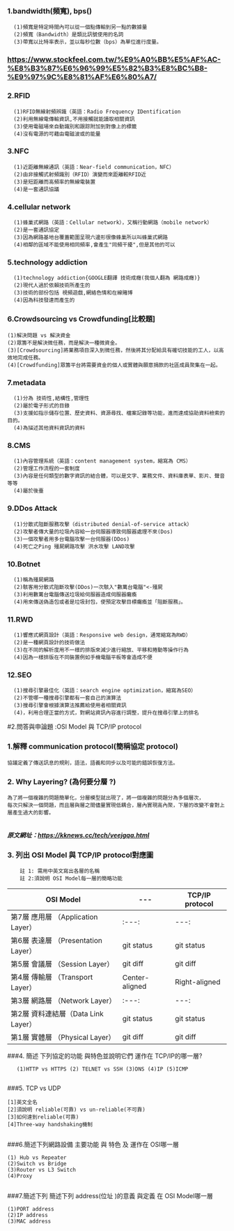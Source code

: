 

### 1.bandwidth(頻寬), bps()
```
  (1)頻寬是特定時間內可以從一個點傳輸到另一點的數據量
  (2)頻寬（Bandwidth）是類比訊號使用的名詞
  (3)帶寬以比特率表示，並以每秒位數（bps）為單位進行度量。

```
### https://www.stockfeel.com.tw/%E9%A0%BB%E5%AF%AC-%E8%B3%87%E6%96%99%E5%82%B3%E8%BC%B8-%E9%97%9C%E8%81%AF%E6%80%A7/

### 2.RFID
```
  (1)RFID無線射頻辨識（英語：Radio Frequency IDentification
  (2)利用無線電傳輸資訊,不用接觸就能讀取相關資訊
  (3)使用電磁場來自動識別和跟踪附加到對像上的標籤
  (4)沒有電源的可藉由電磁波或的能量
```
### 3.NFC
```
  (1)近距離無線通訊（英語：Near-field communication，NFC）
  (2)由非接觸式射頻識別（RFID）演變而來距離較RFID近
  (3)是短距離而高頻率的無線電裝置
  (4)是一套通訊協議
```
### 4.cellular network
```
  (1)蜂巢式網路（英語：Cellular network），又稱行動網路（mobile network） 
  (2)是一套通訊協定
  (3)因為網路基地台覆蓋範圍呈現六邊形很像蜂巢所以叫蜂巢式網路
  (4)相鄰的區域不能使用相同頻率,會產生"同頻干擾",但是其他的可以
  ```
### 5.technology addiction
```
  (1)technology addiction{GOOGLE翻譯 技術成癮(我個人翻為 網路成癮)}
  (2)現代人過於依賴技術所產生的
  (3)技術的部份包括 視頻遊戲,網絡色情和在線賭博
  (4)因為科技發達而產生的
  ```
### 6.Crowdsourcing vs Crowdfunding[比較題]
  ```
  (1)解決問題 vs 解決資金
  (2)眾籌不是解決微任務，而是解決一種微資金。
  (3)[Crowdsourcing]將業務項目深入到微任務，然後將其分配給具有確切技能的工人，以高效地完成任務。
  (4)[Crowdfunding]眾籌平台將需要資金的個人或實體與願意捐款的社區成員聚集在一起。
```

### 7.metadata
```
  (1)分為 技術性,結構性,管理性
  (2)屬於電子形式的目錄
  (3)支援如指示儲存位置、歷史資料、資源尋找、檔案記錄等功能，進而達成協助資料檢索的目的。
  (4)為描述其他資料資訊的資料
  ```
### 8.CMS
```
  (1)內容管理系統（英語：content management system，縮寫為 CMS）
  (2)管理工作流程的一套制度  
  (3)內容是任何類型的數字資訊的結合體，可以是文字、業務文件、資料庫表單、影片、聲音等等
  (4)屬於後臺
  ```
### 9.DDos Attack
```
  (1)分散式阻斷服務攻擊（distributed denial-of-service attack）
  (2)攻擊者傳大量的垃圾內容給一台伺服器導致伺服器處理不來(Dos)
  (3)一個攻擊者用多台電腦攻擊一台伺服器(DDos)
  (4)死亡之Ping 殭屍網路攻擊 洪水攻擊 LAND攻擊
```
### 10.Botnet
```
  (1)稱為殭屍網路
  (2)駭客用分散式阻斷攻擊(DDos)一次駭入"數萬台電腦"<-殭屍
  (3)利用數萬台電腦傳送垃圾給伺服器造成伺服器癱瘓
  (4)用來傳送偽造包或者是垃圾封包，使預定攻擊目標癱瘓並「阻斷服務」。
```
### 11.RWD
```
  (1)響應式網頁設計（英語：Responsive web design，通常縮寫為RWD）
  (2)是一種網頁設計的技術做法
  (3)在不同的解析度用不一樣的排版來減少進行縮放、平移和捲動等操作行為
  (4)因為一樣排版在不同裝置例如手機電腦平板等會造成不便
```
### 12.SEO
```
  (1)搜尋引擎最佳化（英語：search engine optimization，縮寫為SEO）
  (2)不管哪一種搜尋引擎都有一套自己的演算法
  (3)搜尋引擎會根據演算法推薦給使用者相關資訊
  (4)，利用合理正當的方式，對網站資訊內容進行調整，提升在搜尋引擎上的排名

```
#2.問答與申論題 :OSI Model 與 TCP/IP protocol

### 1.解釋 communication protocol(簡稱協定 protocol)
```
協議定義了傳送訊息的規則，語法，語義和同步以及可能的錯誤恢復方法。
```
### 2. Why Layering? (為何要分層 ?)
```
為了將一個複雜的問題簡單化，分層模型就出現了，將一個複雜的問題分為多個層次，
每次只解決一個問題，而且層與層之間儘量實現低耦合，層內實現高內聚，下層的改變不會對上層產生過大的影響。


```
##### 原文網址：https://kknews.cc/tech/veejgqa.html
### 3. 列出 OSI Model 與 TCP/IP protocol對應圖
```
    註 1: 需用中英文寫出各層的名稱
    註 2:須說明 OSI Model每一層的簡略功能
```

| OSI Model | --- | TCP/IP protocol | 
| --- | --- | --- |
| 第7層 應用層 （Application Layer）  |     :---:      |          ---: | Center-aligned |
| 第6層 表達層 （Presentation Layer）  | git status     | git status    | Center-aligned |
| 第5層 會議層 （Session Layer）  | git diff       | git diff      | Center-aligned |
| 第4層 傳輸層 （Transport Layer） | Center-aligned | Right-aligned | Center-aligned |
| 第3層 網路層 （Network Layer） |     :---:      |          ---: | Center-aligned |
| 第2層 資料連結層（Data Link Layer） | git status     | git status    | Center-aligned |
| 第1層 實體層  （Physical Layer） | git diff       | git diff      | Center-aligned |

###4. 簡述 下列協定的功能 與特色並說明它們 運作在 TCP/IP的哪一層?
```
   (1)HTTP vs HTTPS (2) TELNET vs SSH (3)DNS (4)IP (5)ICMP
```
```

```

###5. TCP vs UDP
```
[1]英文全名
[2]須說明 reliable(可靠) vs un-reliable(不可靠)
[3]如何達到reliable(可靠)
[4]Three-way handshaking機制
```
```

```
###6.簡述下列網路設備  主要功能 與 特色 及 運作在 OSI哪一層
```
(1) Hub vs Repeater
(2)Switch vs Bridge
(3)Router vs L3 Switch
(4)Proxy
```
```

```
###7.簡述下列 簡述下列 address(位址 )的意義 與定義 在 OSI Model哪一層
```
(1)PORT address
(2)IP address
(3)MAC address
```

```
```
